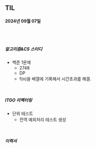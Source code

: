 ## TIL
#### 2024년 09월 07일

<br>
<br>

##### 알고리즘&CS 스터디
- 백준 1문제
    - 2748
    - DP
    - f(n)을 배열에 기록해서 시간초과를 해결.

<br>

##### ITGO 리팩터링
- 단위 테스트
    - 전역 예외처리 테스트 생성


<br>

##### 이력서
